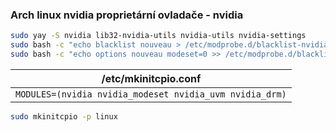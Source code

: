 ### Arch linux nvidia proprietární ovladače - nvidia
```bash
sudo yay -S nvidia lib32-nvidia-utils nvidia-utils nvidia-settings
sudo bash -c "echo blacklist nouveau > /etc/modprobe.d/blacklist-nvidia-nouveau.conf"
sudo bash -c "echo options nouveau modeset=0 >> /etc/modprobe.d/blacklist-nvidia-nouveau.conf"
```

| /etc/mkinitcpio.conf |
| :-: |
| `MODULES=(nvidia nvidia_modeset nvidia_uvm nvidia_drm)` |
```bash
sudo mkinitcpio -p linux
```
